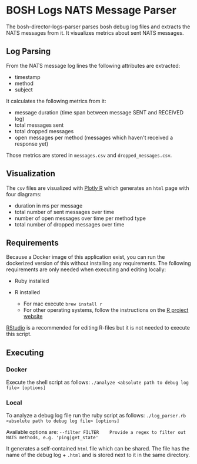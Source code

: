 # BOSH Logs NATS Message Parser

The bosh-director-logs-parser parses bosh debug log files and extracts
the NATS messages from it. It visualizes metrics about sent NATS messages.

## Log Parsing

From the NATS message log lines the following attributes are extracted:
* timestamp
* method
* subject

It calculates the following metrics from it:
* message duration (time span between message SENT and RECEIVED log)
* total messages sent
* total dropped messages
* open messages per method (messages which haven't received a response yet)

Those metrics are stored in `messages.csv` and `dropped_messages.csv`.

## Visualization

The `csv` files are visualized with [Plotly R](https://plot.ly/r/) which
generates an `html` page with four diagrams:

* duration in ms per message
* total number of sent messages over time
* number of open messages over time per method type
* total number of dropped messages over time

## Requirements
Because a Docker image of this application exist, you can run the dockerized version of this without installing any requirements. The following requirements are only needed when executing and editing locally:

* Ruby installed

* R installed
    * For mac execute `brew install r`
    * For other operating systems, follow the instructions on the [R project website](https://cran.r-project.org/)

[RStudio](https://www.rstudio.com) is a recommended for editing R-files but it is not needed to execute this script.

## Executing
### Docker
Execute the shell script as follows:
`./analyze <absolute path to debug log file> [options]`

### Local

To analyze a debug log file run the ruby script as follows:
`./log_parser.rb <absolute path to debug log file> [options]`

Available options are:
`--filter FILTER    Provide a regex to filter out NATS methods, e.g. 'ping|get_state'`

It generates a self-contained `html` file which can be shared.
The file has the name of the debug log + `.html` and is stored next to it in the same directory.
